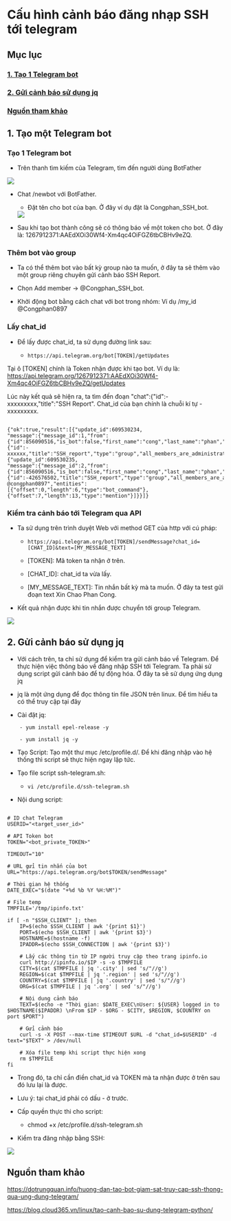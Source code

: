 # Cấu hình cảnh báo đăng nhạp SSH tới telegram

## Mục lục

### [1. Tạo 1 Telegram bot](https://github.com/phancong0897/Congphan/blob/master/SSH/ReportSSH-telegram.md#1-t%E1%BA%A1o-m%E1%BB%99t-telegram-bot)

### [2. Gửi cảnh báo sử dụng jq](https://github.com/phancong0897/Congphan/blob/master/SSH/ReportSSH-telegram.md#2-g%E1%BB%ADi-c%E1%BA%A3nh-b%C3%A1o-s%E1%BB%AD-d%E1%BB%A5ng-jq-1)

### [ Nguồn tham khảo](https://github.com/phancong0897/Congphan/blob/master/SSH/ReportSSH-telegram.md#ngu%E1%BB%93n-tham-kh%E1%BA%A3o)

## 1. Tạo một Telegram bot

### Tạo 1 Telegram bot

- Trên thanh tìm kiếm của Telegram, tìm đến người dùng BotFather

<img src="https://imgur.com/HTmz7WK.png">

- Chat /newbot với BotFather.

    - Đặt tên cho bot của bạn. Ở đây ví dụ đặt là Congphan_SSH_bot.

    <img src="https://imgur.com/xATWwPc.png">

- Sau khi tạo bot thành công sẽ có thông báo về một token cho bot. Ở đây là: 1267912371:AAEdXOi30Wf4-Xm4qc4OiFGZ6tbCBHv9eZQ.

### Thêm bot vào group

- Ta có thể thêm bot vào bất kỳ group nào ta muốn, ở đây ta sẽ thêm vào một group riêng chuyên gửi cảnh báo SSH Report.

- Chọn Add member -> @Congphan_SSH_bot.

- Khởi động bot bằng cách chat với bot trong nhóm: Ví dụ /my_id @Congphan0897

### Lấy chat_id

- Để lấy được chat_id, ta sử dụng đường link sau:

    - ` https://api.telegram.org/bot[TOKEN]/getUpdates `

Tại ô [TOKEN] chính là Token nhận được khi tạo bot. Ví dụ là: https://api.telegram.org/1267912371:AAEdXOi30Wf4-Xm4qc4OiFGZ6tbCBHv9eZQ/getUpdates

Lúc này kết quả sẽ hiện ra, ta tìm đến đoạn "chat":{"id":-xxxxxxxxx,"title":"SSH Report". Chat_id của bạn chính là chuỗi kí tự -xxxxxxxxx.

```

{"ok":true,"result":[{"update_id":609530234,
"message":{"message_id":1,"from":{"id":856090516,"is_bot":false,"first_name":"cong","last_name":"phan","username":"congphan0897"},"chat":{"id":-xxxxxx,"title":"SSH_report","type":"group","all_members_are_administrators":true},"date":1598430683,"group_chat_created":true}},{"update_id":609530235,
"message":{"message_id":2,"from":{"id":856090516,"is_bot":false,"first_name":"cong","last_name":"phan","username":"congphan0897"},"chat":{"id":-426576502,"title":"SSH_report","type":"group","all_members_are_administrators":true},"date":1598430704,"text":"/my_id @congphan0897","entities":[{"offset":0,"length":6,"type":"bot_command"},{"offset":7,"length":13,"type":"mention"}]}}]}

```

### Kiểm tra cảnh báo tới Telegram qua API

- Ta sử dụng trên trình duyệt Web với method GET của http với cú pháp:

    - ` https://api.telegram.org/bot[TOKEN]/sendMessage?chat_id=[CHAT_ID]&text=[MY_MESSAGE_TEXT] `

    - [TOKEN]: Mã token ta nhận ở trên.

    - [CHAT_ID]: chat_id ta vừa lấy.

    - [MY_MESSAGE_TEXT]: Tin nhắn bất kỳ mà ta muốn. Ở đây ta test gửi đoạn text Xin Chao Phan Cong.

- Kết quả nhận được khi tin nhắn được chuyển tới group Telegram.

<img src="https://imgur.com/jlebHGT.png">

## 2. Gửi cảnh báo sử dụng jq

- Với cách trên, ta chỉ sử dụng để kiểm tra gửi cảnh báo về Telegram. Để thực hiện việc thông báo về đăng nhập SSH tới Telegram. Ta phải sử dụng script gửi cảnh báo để tự động hóa. Ở đây ta sẽ sử dụng ứng dụng jq

- jq là một ứng dụng để đọc thông tin file JSON trên linux. Để tìm hiểu ta có thể truy cập tại đây

- Cài đặt jq:

```
    - yum install epel-release -y

    - yum install jq -y

```

- Tạo Script: Tạo một thư mục /etc/profile.d/. Để khi đăng nhập vào hệ thống thì script sẽ thực hiện ngay lập tức.

- Tạo file script ssh-telegram.sh:

    - ` vi /etc/profile.d/ssh-telegram.sh `

- Nội dung script:

```

# ID chat Telegram
USERID="<target_user_id>"

# API Token bot
TOKEN="<bot_private_TOKEN>"

TIMEOUT="10"

# URL gửi tin nhắn của bot
URL="https://api.telegram.org/bot$TOKEN/sendMessage"

# Thời gian hệ thống
DATE_EXEC="$(date "+%d %b %Y %H:%M")"

# File temp
TMPFILE='/tmp/ipinfo.txt'

if [ -n "$SSH_CLIENT" ]; then
    IP=$(echo $SSH_CLIENT | awk '{print $1}')
    PORT=$(echo $SSH_CLIENT | awk '{print $3}')
    HOSTNAME=$(hostname -f)
    IPADDR=$(echo $SSH_CONNECTION | awk '{print $3}')

    # Lấy các thông tin từ IP người truy cập theo trang ipinfo.io
    curl http://ipinfo.io/$IP -s -o $TMPFILE
    CITY=$(cat $TMPFILE | jq '.city' | sed 's/"//g')
    REGION=$(cat $TMPFILE | jq '.region' | sed 's/"//g')
    COUNTRY=$(cat $TMPFILE | jq '.country' | sed 's/"//g')
    ORG=$(cat $TMPFILE | jq '.org' | sed 's/"//g')

    # Nội dung cảnh báo
    TEXT=$(echo -e "Thời gian: $DATE_EXEC\nUser: ${USER} logged in to $HOSTNAME($IPADDR) \nFrom $IP - $ORG - $CITY, $REGION, $COUNTRY on port $PORT")

    # Gửi cảnh báo
    curl -s -X POST --max-time $TIMEOUT $URL -d "chat_id=$USERID" -d text="$TEXT" > /dev/null

    # Xóa file temp khi script thực hiện xong
    rm $TMPFILE
fi

```

- Trong đó, ta chỉ cần điền chat_id và TOKEN mà ta nhận được ở trên sau đó lưu lại là được. 

- Lưu ý: tại chat_id phải có dấu - ở trước.

- Cấp quyền thực thi cho script:

    - chmod +x /etc/profile.d/ssh-telegram.sh

- Kiểm tra đăng nhập bằng SSH:

<img src ="https://imgur.com/Wr6sYX3.png">

## Nguồn tham khảo

https://dotrungquan.info/huong-dan-tao-bot-giam-sat-truy-cap-ssh-thong-qua-ung-dung-telegram/

https://blog.cloud365.vn/linux/tao-canh-bao-su-dung-telegram-python/